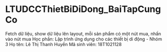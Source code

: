 # LTUDCCThietBiDiDong_BaiTapCungCo
Fetch dữ liệu, show dữ liệu lên layout, mỗi sản phẩm có một nút mua, nhấn vào nút mua
Học phần: Lập trình ứng dụng cho các thiết bị di động - Nhóm 3
Họ tên: Lê Thị Thanh Huyền
Mã sinh viên: 18T1021128
